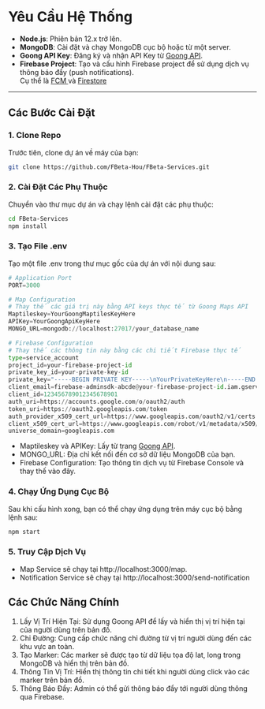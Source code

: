 # **Yêu Cầu Hệ Thống**

- **Node.js**: Phiên bản 12.x trở lên.
- **MongoDB**: Cài đặt và chạy MongoDB cục bộ hoặc từ một server.
- **Goong API Key**: Đăng ký và nhận API Key từ [Goong API](https://goong.io/).
- **Firebase Project**: Tạo và cấu hình Firebase project để sử dụng dịch vụ thông báo đẩy (push notifications). <br>Cụ thể là 
[FCM ](https://firebase.google.com/docs/cloud-messaging?hl=vi) và [Firestore](https://firebase.google.com/docs/firestore?hl=vi)

---

## **Các Bước Cài Đặt**

### 1. Clone Repo

Trước tiên, clone dự án về máy của bạn:

```bash
git clone https://github.com/FBeta-Hou/FBeta-Services.git
```

### 2. Cài Đặt Các Phụ Thuộc

Chuyển vào thư mục dự án và chạy lệnh cài đặt các phụ thuộc:

```bash
cd FBeta-Services
npm install
```

### 3. Tạo File .env

Tạo một file .env trong thư mục gốc của dự án với nội dung sau:
```py linenums="1"
# Application Port
PORT=3000

# Map Configuration
# Thay thế các giá trị này bằng API keys thực tế từ Goong Maps API
Maptileskey=YourGoongMaptilesKeyHere
APIKey=YourGoongApiKeyHere
MONGO_URL=mongodb://localhost:27017/your_database_name

# Firebase Configuration
# Thay thế các thông tin này bằng các chi tiết Firebase thực tế
type=service_account
project_id=your-firebase-project-id
private_key_id=your-private-key-id
private_key="-----BEGIN PRIVATE KEY-----\nYourPrivateKeyHere\n-----END PRIVATE KEY-----\n"
client_email=firebase-adminsdk-abcde@your-firebase-project-id.iam.gserviceaccount.com
client_id=123456789012345678901
auth_uri=https://accounts.google.com/o/oauth2/auth
token_uri=https://oauth2.googleapis.com/token
auth_provider_x509_cert_url=https://www.googleapis.com/oauth2/v1/certs
client_x509_cert_url=https://www.googleapis.com/robot/v1/metadata/x509/firebase-adminsdk-abcde%40your-firebase-project-id.iam.gserviceaccount.com
universe_domain=googleapis.com

```

- Maptileskey và APIKey: Lấy từ trang [Goong API](https://goong.io/).
- MONGO_URL: Địa chỉ kết nối đến cơ sở dữ liệu MongoDB của bạn.
- Firebase Configuration: Tạo thông tin dịch vụ từ Firebase Console và thay thế vào đây. 
### 4. Chạy Ứng Dụng Cục Bộ 

Sau khi cấu hình xong, bạn có thể chạy ứng dụng trên máy cục bộ bằng lệnh sau:

```bash
npm start
```

### 5. Truy Cập Dịch Vụ

- Map Service sẽ chạy tại http://localhost:3000/map.
- Notification Service sẽ chạy tại http://localhost:3000/send-notification 

## Các Chức Năng Chính

1. Lấy Vị Trí Hiện Tại: Sử dụng Goong API để lấy và hiển thị vị trí hiện tại của người dùng trên bản đồ.
2. Chỉ Đường: Cung cấp chức năng chỉ đường từ vị trí người dùng đến các khu vực an toàn.
3. Tạo Marker: Các marker sẽ được tạo từ dữ liệu tọa độ lat, long trong MongoDB và hiển thị trên bản đồ.
4. Thông Tin Vị Trí: Hiển thị thông tin chi tiết khi người dùng click vào các marker trên bản đồ.
5. Thông Báo Đẩy: Admin có thể gửi thông báo đẩy tới người dùng thông qua Firebase.
